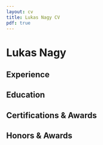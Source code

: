 ```yaml
---
layout: cv
title: Lukas Nagy CV
pdf: true
---
```

# Lukas Nagy

## Experience

## Education

## Certifications & Awards

## Honors & Awards

<!-- ### Footer

Last updated: May 2018 -->
